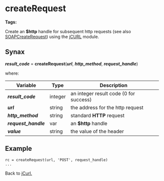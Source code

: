 # createRequest

<PageHeader />

**Tags:**
<badge text='curl' vertical='middle' />
<badge text='http' vertical='middle' />

Create an **$http** handle for subsequent http requests (see also [SOAPCreateRequest](../SOAPCreateRequest/#heading)) using the [jCURL](../../jcurl) module.

## Synax

***result_code*** = **createRequest**(***url***, ***http_method***, ***request_handle***)

where:

| Variable | Type | Description |
|--|--|--|
***result_code*** | integer |an integer result code (0 for success)
***url*** | string |the address for the http request
***http_method*** | string |standard **HTTP** request
***request_handle*** | var | an **$http** handle
***value*** | string |the value of the header

## Example

```
rc = createRequest(url, 'POST', request_handle)
...
```

Back to [jCurl.](./../README.md)

  
<PageFooter />
